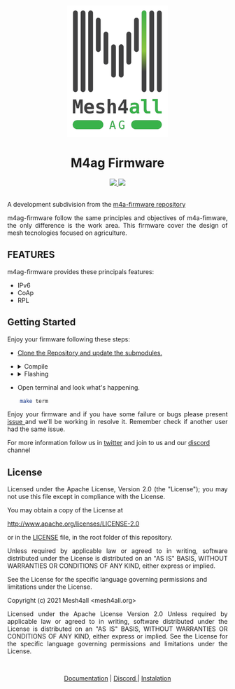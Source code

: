 <p align="center">
    <a href="https://mesh4all.org">
        <img height="300px" src="doc/media/m4ag-logo.png">
    </a>
</p>

<h1 align="center">M4ag Firmware</h1>

<div align="center">
    <a href="https://github.com/Mesh4all/m4a-firmware/actions/workflows/compilation_check.yml">
        <img src="https://github.com/Mesh4all/m4a-firmware/actions/workflows/compilation_check.yml/badge.svg">
        </img>
    </a>
    <a href="http://www.apache.org/licenses/LICENSE-2.0">
        <img src="https://img.shields.io/badge/license-Apache_License_2.0-blue">
        </img>
    </a>
</div>
<br>



<p align= "justify"> A development subdivision from the <a href="https://github.com/Mesh4all/m4a-firmware">m4a-firmware repository</a></p> 

<p align= "justify">m4ag-firmware follow the same principles and objectives of m4a-fimware, the only difference is the work area. This firmware cover the design of mesh tecnologies focused on agriculture.</p>

## FEATURES

m4ag-firmware provides these principals features:

- IPv6
- CoAp
- RPL

## Getting Started
Enjoy your firmware following these steps:

- [Clone the Repository and update the submodules.](https://github.com/Mesh4all/m4ag-firmware/blob/main/CONTRIBUTING.md#titlegs)

 - <details close style=>
    <summary>
        Compile 
    </summary>
    for mesh boards

    ```sh
        make    
    ```

    for other supported devices

    ```sh
        make BOARD=your_dev_name
    ```
    </details>

- <details close>
    <summary>
        Flashing
    </summary>
    
    ```sh
        make flash
    ```
    Passing your boards name as the above point

    ```sh
        make BOARD=your_dev_name flash

    ```
    </details>

- Open terminal and look what's happening.

```sh
    make term
```

<p align= "justify">Enjoy your firmware and if you have some failure or bugs please present <a href= "https://github.com/Mesh4all/m4ag-firmware/issues"> issue </a> and we'll be working in resolve it. Remember check if another user had the same issue.

For more information follow us in [twitter](https://twitter.com/mesh4all) and join to us and our [discord](https://discord.gg/DPUnkb7P) channel 
## License

 <p align= "justify">Licensed under the Apache License, Version 2.0 (the "License"); you may not use this file except in compliance with the License.</p>

 You may obtain a copy of the License at
 
  http://www.apache.org/licenses/LICENSE-2.0

  or in the [LICENSE](LICENSE) file, in the root folder of this repository.

<p align= "justify">Unless required by applicable law or agreed to in writing, software distributed under the License is distributed on an "AS IS" BASIS, WITHOUT WARRANTIES OR CONDITIONS OF ANY KIND, either express or implied.</p>

See the License for the specific language governing permissions and limitations under the License.

Copyright (c) 2021 Mesh4all <mesh4all.org>

<p align= "justify">Licensed under the Apache License Version 2.0 Unless required by applicable law or agreed to in writing, software distributed under the License is distributed on an "AS IS" BASIS, WITHOUT WARRANTIES OR CONDITIONS OF ANY KIND, either express or implied. See the License for the specific language governing permissions and limitations under the License.</p>
<br>

<p align="center"> 
    <a href='#'>Documentation</a> |
    <a href='#'> Discord </a> | 
    <a href='#'>Instalation</a> 
</p>

